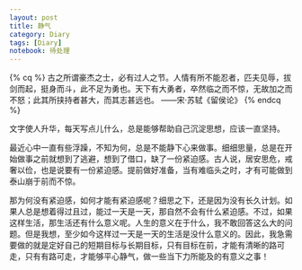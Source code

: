 ```yaml
---
layout: post
title: 静气
category: Diary
tags: [Diary]
notebook: 待处理
---
```


{% cq %}
古之所谓豪杰之士，必有过人之节。人情有所不能忍者，匹夫见辱，拔剑而起，挺身而斗，此不足为勇也。天下有大勇者，卒然临之而不惊，无故加之而不怒；此其所挟持者甚大，而其志甚远也。
——宋·苏轼《留侯论》
{% endcq %}

<!-- more -->

文字使人升华，每天写点儿什么，总是能够帮助自己沉淀思想，应该一直坚持。

最近心中一直有些浮躁，不知为何，总是不能静下心来做事。细细思量，总是在开始做事之前就想到了逃避，想到了借口，缺了一份紧迫感。古人说，居安思危，戒奢以俭，也是说要有一份紧迫感。提前做好准备，当有难临头之时，才有可能做到泰山崩于前而不惊。

那为何没有紧迫感，如何才能有紧迫感呢？细思之下，还是因为没有长久计划。如果人总是想着得过且过，能过一天是一天，那自然不会有什么紧迫感。不过，如果这样生活，那生活还有什么意义呢。人生的意义在于什么，我不敢回答这么大的问题。但是我想，至少如今这样过一天是一天的生活是没什么意义的。因此，我急需要做的就是定好自己的短期目标与长期目标，只有目标在前，才能有清晰的路可走，只有有路可走，才能够平心静气，做一些当下力所能及的有意义之事！
